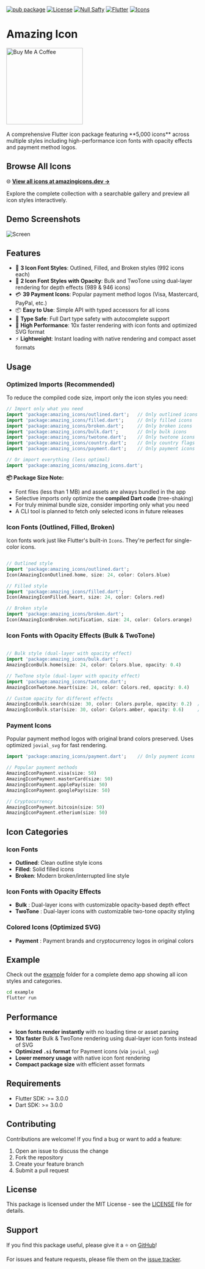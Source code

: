 [![pub package](https://img.shields.io/pub/v/amazing_icons.svg)](https://pub.dev/packages/amazing_icons)
[![License](https://img.shields.io/badge/license-MIT-blue.svg)](LICENSE)
[![Null Safty](https://img.shields.io/badge/null_safty-true-true)](https://dart.dev/null-safety)
[![Flutter](https://img.shields.io/badge/flutter-3.0.0%2B-blue.svg)](https://flutter.dev)
[![Icons](https://img.shields.io/badge/Icons-5000-purple.svg)](https://pub.dev/packages/amazing_icons)

# Amazing Icon
<a href="https://www.buymeacoffee.com/o.nicks" target="_blank">
  <img src="https://cdn.buymeacoffee.com/buttons/v2/default-yellow.png" alt="Buy Me A Coffee" width="200" />
</a>
<br>
<br>
A comprehensive Flutter icon package featuring **5,000 icons** across multiple styles including high-performance icon fonts with opacity effects and payment method logos.

## Browse All Icons

🌐 **[View all icons at amazingicons.dev →](https://www.amazingicons.dev)**

Explore the complete collection with a searchable gallery and preview all icon styles interactively.


## Demo Screenshots

![Screen](https://i.ibb.co/gL81pTb0/demo-icon.jpg)


## Features

- 🎨 **3 Icon Font Styles**: Outlined, Filled, and Broken styles (992 icons each)
- 🔄 **2 Icon Font Styles with Opacity**: Bulk and TwoTone using dual-layer rendering for depth effects (989 & 946 icons)
- 💳 **39 Payment Icons**: Popular payment method logos (Visa, Mastercard, PayPal, etc.)
- 📦 **Easy to Use**: Simple API with typed accessors for all icons
- 🎯 **Type Safe**: Full Dart type safety with autocomplete support
- 🚀 **High Performance**: 10x faster rendering with icon fonts and optimized SVG format
- ⚡ **Lightweight**: Instant loading with native rendering and compact asset formats


## Usage

### Optimized Imports (Recommended)

To reduce the compiled code size, import only the icon styles you need:

```dart
// Import only what you need
import 'package:amazing_icons/outlined.dart';   // Only outlined icons
import 'package:amazing_icons/filled.dart';     // Only filled icons
import 'package:amazing_icons/broken.dart';     // Only broken icons
import 'package:amazing_icons/bulk.dart';       // Only bulk icons
import 'package:amazing_icons/twotone.dart';    // Only twotone icons
import 'package:amazing_icons/country.dart';    // Only country flags
import 'package:amazing_icons/payment.dart';    // Only payment icons

// Or import everything (less optimal)
import 'package:amazing_icons/amazing_icons.dart';
```

**📦 Package Size Note:**
- Font files (less than 1 MB) and assets are always bundled in the app
- Selective imports only optimize the **compiled Dart code** (tree-shaking)
- For truly minimal bundle size, consider importing only what you need
- A CLI tool is planned to fetch only selected icons in future releases

### Icon Fonts (Outlined, Filled, Broken)

Icon fonts work just like Flutter's built-in `Icons`. They're perfect for single-color icons.

```dart

// Outlined style
import 'package:amazing_icons/outlined.dart';
Icon(AmazingIconOutlined.home, size: 24, color: Colors.blue)

// Filled style
import 'package:amazing_icons/filled.dart';
Icon(AmazingIconFilled.heart, size: 24, color: Colors.red)

// Broken style
import 'package:amazing_icons/broken.dart';
Icon(AmazingIconBroken.notification, size: 24, color: Colors.orange)

```

### Icon Fonts with Opacity Effects (Bulk & TwoTone)

```dart

// Bulk style (dual-layer with opacity effect)
import 'package:amazing_icons/bulk.dart';
AmazingIconBulk.home(size: 24, color: Colors.blue, opacity: 0.4)

// TwoTone style (dual-layer with opacity effect)
import 'package:amazing_icons/twotone.dart';
AmazingIconTwotone.heart(size: 24, color: Colors.red, opacity: 0.4)

// Custom opacity for different effects
AmazingIconBulk.search(size: 30, color: Colors.purple, opacity: 0.2)  // Subtle effect
AmazingIconBulk.star(size: 30, color: Colors.amber, opacity: 0.6)     // Stronger effect

```

### Payment Icons

Popular payment method logos with original brand colors preserved. Uses optimized `jovial_svg` for fast rendering.

```dart
import 'package:amazing_icons/payment.dart';    // Only payment icons

// Popular payment methods
AmazingIconPayment.visa(size: 50)
AmazingIconPayment.masterCard(size: 50)
AmazingIconPayment.applePay(size: 50)
AmazingIconPayment.googlePay(size: 50)

// Cryptocurrency
AmazingIconPayment.bitcoin(size: 50)
AmazingIconPayment.etherium(size: 50)

```

## Icon Categories

### Icon Fonts 
- **Outlined**: Clean outline style icons
- **Filled**: Solid filled icons
- **Broken**: Modern broken/interrupted line style

### Icon Fonts with Opacity Effects
- **Bulk** : Dual-layer icons with customizable opacity-based depth effect
- **TwoTone** : Dual-layer icons with customizable two-tone opacity styling

### Colored Icons (Optimized SVG)
- **Payment** : Payment brands and cryptocurrency logos in original colors


## Example

Check out the [example](example/) folder for a complete demo app showing all icon styles and categories.

```bash
cd example
flutter run
```


## Performance

- **Icon fonts render instantly** with no loading time or asset parsing
- **10x faster** Bulk & TwoTone rendering using dual-layer icon fonts instead of SVG
- **Optimized `.si` format** for Payment icons (via `jovial_svg`)
- **Lower memory usage** with native icon font rendering
- **Compact package size** with efficient asset formats

## Requirements

- Flutter SDK: >= 3.0.0
- Dart SDK: >= 3.0.0

## Contributing

Contributions are welcome! If you find a bug or want to add a feature:

1. Open an issue to discuss the change
2. Fork the repository
3. Create your feature branch
4. Submit a pull request

## License

This package is licensed under the MIT License - see the [LICENSE](LICENSE) file for details.

## Support

If you find this package useful, please give it a ⭐ on [GitHub](https://github.com/O-Nicks/amazing_icons)!

For issues and feature requests, please file them on the [issue tracker](https://github.com/O-Nicks/amazing_icons/issues).
